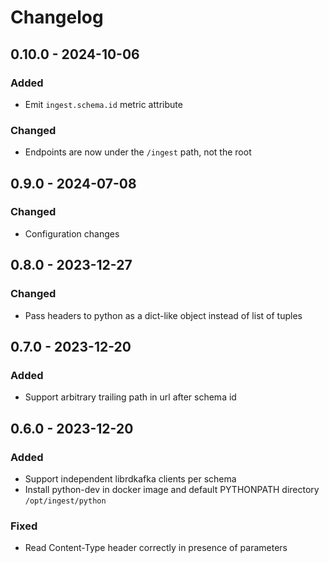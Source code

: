 # Changelog

## 0.10.0 - 2024-10-06

### Added

* Emit `ingest.schema.id` metric attribute

### Changed

* Endpoints are now under the `/ingest` path, not the root

## 0.9.0 - 2024-07-08

### Changed

* Configuration changes

## 0.8.0 - 2023-12-27

### Changed

* Pass headers to python as a dict-like object instead of list of tuples

## 0.7.0 - 2023-12-20

### Added

* Support arbitrary trailing path in url after schema id

## 0.6.0 - 2023-12-20

### Added

* Support independent librdkafka clients per schema
* Install python-dev in docker image and default PYTHONPATH directory `/opt/ingest/python`

### Fixed

* Read Content-Type header correctly in presence of parameters
